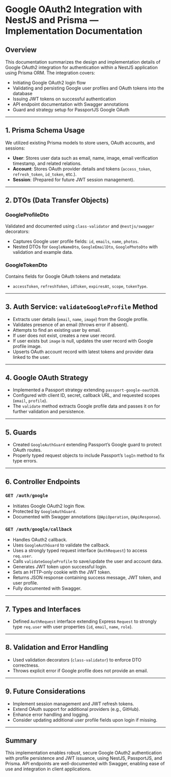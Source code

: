 # Google OAuth2 Integration with NestJS and Prisma — Implementation Documentation

## Overview

This documentation summarizes the design and implementation details of Google OAuth2 integration for authentication within a NestJS application using Prisma ORM. The integration covers:

- Initiating Google OAuth2 login flow
- Validating and persisting Google user profiles and OAuth tokens into the database
- Issuing JWT tokens on successful authentication
- API endpoint documentation with Swagger annotations
- Guard and strategy setup for PassportJS Google OAuth

---

## 1. Prisma Schema Usage

We utilized existing Prisma models to store users, OAuth accounts, and sessions:

- **User**: Stores user data such as email, name, image, email verification timestamp, and related relations.
- **Account**: Stores OAuth provider details and tokens (`access_token`, `refresh_token`, `id_token`, etc.).
- **Session**: (Prepared for future JWT session management).

---

## 2. DTOs (Data Transfer Objects)

### GoogleProfileDto

Validated and documented using `class-validator` and `@nestjs/swagger` decorators:

- Captures Google user profile fields: `id`, `emails`, `name`, `photos`.
- Nested DTOs for `GoogleNameDto`, `GoogleEmailDto`, `GooglePhotoDto` with validation and example data.

### GoogleTokenDto

Contains fields for Google OAuth tokens and metadata:

- `accessToken`, `refreshToken`, `idToken`, `expiresAt`, `scope`, `tokenType`.

---

## 3. Auth Service: `validateGoogleProfile` Method

- Extracts user details (`email`, `name`, `image`) from the Google profile.
- Validates presence of an email (throws error if absent).
- Attempts to find an existing user by email.
- If user does not exist, creates a new user record.
- If user exists but `image` is null, updates the user record with Google profile image.
- Upserts OAuth account record with latest tokens and provider data linked to the user.

---

## 4. Google OAuth Strategy

- Implemented a Passport strategy extending `passport-google-oauth20`.
- Configured with client ID, secret, callback URL, and requested scopes (`email`, `profile`).
- The `validate` method extracts Google profile data and passes it on for further validation and persistence.

---

## 5. Guards

- Created `GoogleAuthGuard` extending Passport’s Google guard to protect OAuth routes.
- Properly typed request objects to include Passport’s `logIn` method to fix type errors.

---

## 6. Controller Endpoints

### `GET /auth/google`

- Initiates Google OAuth2 login flow.
- Protected by `GoogleAuthGuard`.
- Documented with Swagger annotations (`@ApiOperation`, `@ApiResponse`).

### `GET /auth/google/callback`

- Handles OAuth2 callback.
- Uses `GoogleAuthGuard` to validate the callback.
- Uses a strongly typed request interface (`AuthRequest`) to access `req.user`.
- Calls `validateGoogleProfile` to save/update the user and account data.
- Generates JWT token upon successful login.
- Sets an HTTP-only cookie with the JWT token.
- Returns JSON response containing success message, JWT token, and user profile.
- Fully documented with Swagger.

---

## 7. Types and Interfaces

- Defined `AuthRequest` interface extending Express `Request` to strongly type `req.user` with user properties (`id`, `email`, `name`, `role`).

---

## 8. Validation and Error Handling

- Used validation decorators (`class-validator`) to enforce DTO correctness.
- Throws explicit error if Google profile does not provide an email.

---

## 9. Future Considerations

- Implement session management and JWT refresh tokens.
- Extend OAuth support for additional providers (e.g., GitHub).
- Enhance error handling and logging.
- Consider updating additional user profile fields upon login if missing.

---

## Summary

This implementation enables robust, secure Google OAuth2 authentication with profile persistence and JWT issuance, using NestJS, PassportJS, and Prisma. API endpoints are well-documented with Swagger, enabling ease of use and integration in client applications.
